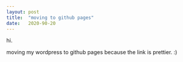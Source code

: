 ```yaml
---
layout: post
title:  "moving to github pages"
date:   2020-90-20
---
```





hi.

moving my wordpress to github pages because the link is prettier. :)